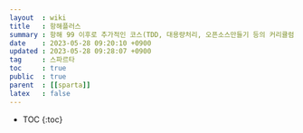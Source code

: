 ```yaml
---
layout  : wiki
title   : 항해플러스
summary : 항해 99 이후로 추가적인 코스(TDD, 대용량처리, 오픈소스만들기 등의 커리큘럼)
date    : 2023-05-28 09:20:10 +0900
updated : 2023-05-28 09:28:07 +0900
tag     : 스파르타 
toc     : true
public  : true
parent  : [[sparta]] 
latex   : false
---
```

* TOC
{:toc}

# 
